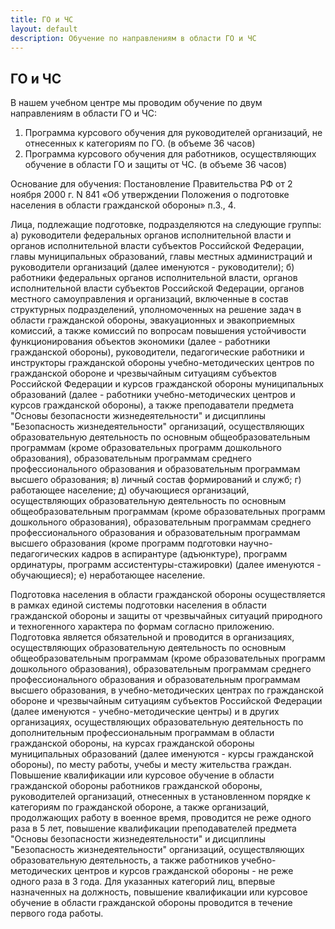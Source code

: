 ```yaml
---
title: ГО и ЧС
layout: default
description: Обучение по направлениям в области ГО и ЧС
---
```


## ГО и ЧС
В нашем учебном центре мы проводим обучение по двум направлениям в области ГО и ЧС: 
1.  Программа курсового обучения для руководителей организаций, не отнесенных к категориям по ГО. (в объеме 36 часов)
1.  Программа курсового обучения для работников, осуществляющих обучение в области ГО и защиты от ЧС. (в объеме 36 часов)

Основание для обучения: Постановление Правительства РФ от 2 ноября 2000 г. N 841 «Об утверждении Положения о подготовке населения в области гражданской обороны» п.3., 4.

Лица, подлежащие подготовке, подразделяются на следующие группы:
а) руководители федеральных органов исполнительной власти и органов исполнительной власти субъектов Российской Федерации, главы муниципальных образований, главы местных администраций и руководители организаций (далее именуются - руководители);
б) работники федеральных органов исполнительной власти, органов исполнительной власти субъектов Российской Федерации, органов местного самоуправления и организаций, включенные в состав структурных подразделений, уполномоченных на решение задач в области гражданской обороны, эвакуационных и эвакоприемных комиссий, а также комиссий по вопросам повышения устойчивости функционирования объектов экономики (далее - работники гражданской обороны), руководители, педагогические работники и инструкторы гражданской обороны учебно-методических центров по гражданской обороне и чрезвычайным ситуациям субъектов Российской Федерации и курсов гражданской обороны муниципальных образований (далее - работники учебно-методических центров и курсов гражданской обороны), а также преподаватели предмета "Основы безопасности жизнедеятельности" и дисциплины "Безопасность жизнедеятельности" организаций, осуществляющих образовательную деятельность по основным общеобразовательным программам (кроме образовательных программ дошкольного образования), образовательным программам среднего профессионального образования и образовательным программам высшего образования;
в) личный состав формирований и служб;
г) работающее население;
д) обучающиеся организаций, осуществляющих образовательную деятельность по основным общеобразовательным программам (кроме образовательных программ дошкольного образования), образовательным программам среднего профессионального образования и образовательным программам высшего образования (кроме программ подготовки научно-педагогических кадров в аспирантуре (адъюнктуре), программ ординатуры, программ ассистентуры-стажировки) (далее именуются - обучающиеся);
е) неработающее население.

Подготовка населения в области гражданской обороны осуществляется в рамках единой системы подготовки населения в области гражданской обороны и защиты от чрезвычайных ситуаций природного и техногенного характера по формам согласно приложению.
Подготовка является обязательной и проводится в организациях, осуществляющих образовательную деятельность по основным общеобразовательным программам (кроме образовательных программ дошкольного образования), образовательным программам среднего профессионального образования и образовательным программам высшего образования, в учебно-методических центрах по гражданской обороне и чрезвычайным ситуациям субъектов Российской Федерации (далее именуются - учебно-методические центры) и в других организациях, осуществляющих образовательную деятельность по дополнительным профессиональным программам в области гражданской обороны, на курсах гражданской обороны муниципальных образований (далее именуются - курсы гражданской обороны), по месту работы, учебы и месту жительства граждан.
Повышение квалификации или курсовое обучение в области гражданской обороны работников гражданской обороны, руководителей организаций, отнесенных в установленном порядке к категориям по гражданской обороне, а также организаций, продолжающих работу в военное время, проводится не реже одного раза в 5 лет, повышение квалификации преподавателей предмета "Основы безопасности жизнедеятельности" и дисциплины "Безопасность жизнедеятельности" организаций, осуществляющих образовательную деятельность, а также работников учебно-методических центров и курсов гражданской обороны - не реже одного раза в 3 года. Для указанных категорий лиц, впервые назначенных на должность, повышение квалификации или курсовое обучение в области гражданской обороны проводится в течение первого года работы.
